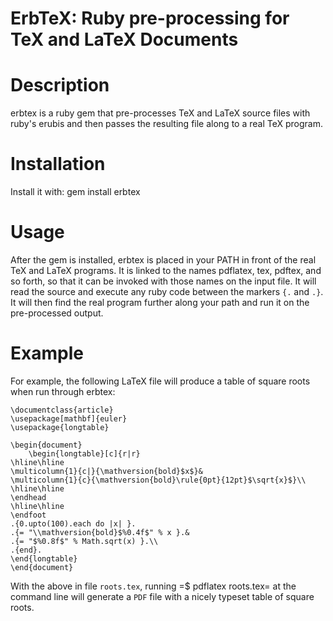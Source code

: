 ErbTeX: Ruby pre-processing for TeX and LaTeX Documents
==========

# Description
erbtex is a ruby gem that pre-processes TeX and LaTeX source files
with ruby's erubis and then passes the resulting file along to a real
TeX program.

# Installation
Install it with:
    gem install erbtex


# Usage
After the gem is installed, erbtex is placed in your PATH in front of
the real TeX and LaTeX programs.  It is linked to the names pdflatex,
tex, pdftex, and so forth, so that it can be invoked with those names
on the input file.  It will read the source and execute any ruby code
between the markers `{.` and `.}`.  It will then find the real program
further along your path and run it on the pre-processed output.

# Example
For example, the following LaTeX file will produce a table of square
roots when run through erbtex:

    \documentclass{article}
    \usepackage[mathbf]{euler}
    \usepackage{longtable}

    \begin{document}
        \begin{longtable}[c]{r|r}
    \hline\hline
    \multicolumn{1}{c|}{\mathversion{bold}$x$}&
    \multicolumn{1}{c}{\mathversion{bold}\rule{0pt}{12pt}$\sqrt{x}$}\\
    \hline\hline
    \endhead
    \hline\hline
    \endfoot
    .{0.upto(100).each do |x| }.
    .{= "\\mathversion{bold}$%0.4f$" % x }.&
    .{= "$%0.8f$" % Math.sqrt(x) }.\\
    .{end}.
    \end{longtable}
    \end{document}

With the above in file `roots.tex`, running =$ pdflatex roots.tex= at
the command line will generate a `PDF` file with a nicely typeset
table of square roots.

